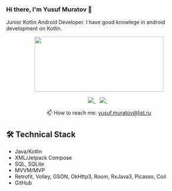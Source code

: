 ### Hi there, I'm Yusuf Muratov 👋

Junior Kotlin Android Developer. I have good knowlege in android development on Kotlin.

<p align = 'center'>
<a href="https://github.com/passerby29/github-readme-stats"><img height=150 width=350 src="https://github-readme-stats.vercel.app/api/top-langs/?username=passerby29&layout=compact" /></a>
 </p>

<p align='center'>
   <a href="https://t.me/passer_byy" target="_blank">
    <img src="https://img.shields.io/badge/Telegram-2CA5E0?style=for-the-badge&logo=telegram&logoColor=white" />        
  </a>&nbsp;&nbsp;
  <a href="https://www.linkedin.com/in/yusuf-muratov-167168258/" target="_blank">
    <img src="https://img.shields.io/badge/linkedin-%230077B5.svg?&style=for-the-badge&logo=linkedin&logoColor=white" />
  </a>&nbsp;&nbsp;
 <p align='center'>
  📫  How to reach me: <a href='mailto:yusuf.muratov@list.ru'>yusuf.muratov@list.ru</a>
</p>

## 🛠 Technical Stack
*   Java/Kotlin 
*   XML/Jetpack Compose
*   SQL, SQLite
*   MVVM/MVP
*   Retrofit, Volley, GSON, OkHttp3, Room, RxJava3, Picasso, Coil
*   GitHub
